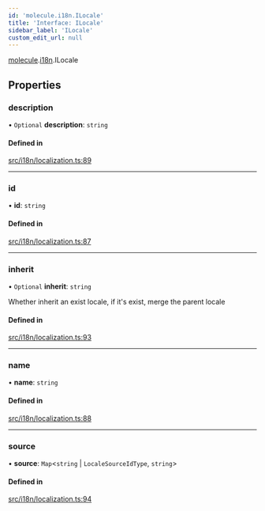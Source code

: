 ```yaml
---
id: 'molecule.i18n.ILocale'
title: 'Interface: ILocale'
sidebar_label: 'ILocale'
custom_edit_url: null
---
```


[molecule](../namespaces/molecule).[i18n](../namespaces/molecule.i18n).ILocale

## Properties

### description

• `Optional` **description**: `string`

#### Defined in

[src/i18n/localization.ts:89](https://github.com/DTStack/molecule/blob/22a59c7/src/i18n/localization.ts#L89)

---

### id

• **id**: `string`

#### Defined in

[src/i18n/localization.ts:87](https://github.com/DTStack/molecule/blob/22a59c7/src/i18n/localization.ts#L87)

---

### inherit

• `Optional` **inherit**: `string`

Whether inherit an exist locale, if it's exist, merge the parent locale

#### Defined in

[src/i18n/localization.ts:93](https://github.com/DTStack/molecule/blob/22a59c7/src/i18n/localization.ts#L93)

---

### name

• **name**: `string`

#### Defined in

[src/i18n/localization.ts:88](https://github.com/DTStack/molecule/blob/22a59c7/src/i18n/localization.ts#L88)

---

### source

• **source**: `Map`<`string` \| `LocaleSourceIdType`, `string`\>

#### Defined in

[src/i18n/localization.ts:94](https://github.com/DTStack/molecule/blob/22a59c7/src/i18n/localization.ts#L94)
